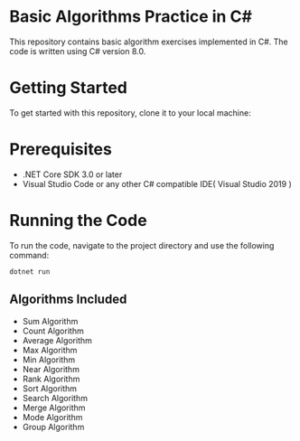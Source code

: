 # Basic Algorithms Practice in C#
This repository contains basic algorithm exercises implemented in C#. 
The code is written using C# version 8.0.

# Getting Started
To get started with this repository, clone it to your local machine:

# Prerequisites
* .NET Core SDK 3.0 or later
* Visual Studio Code or any other C# compatible IDE( Visual Studio 2019 )

# Running the Code
To run the code, navigate to the project directory and use the following command:

`dotnet run`

## Algorithms Included
* Sum Algorithm
* Count Algorithm
* Average Algorithm
* Max Algorithm
* Min Algorithm
* Near Algorithm
* Rank Algorithm
* Sort Algorithm
* Search Algorithm
* Merge Algorithm
* Mode Algorithm
* Group Algorithm

